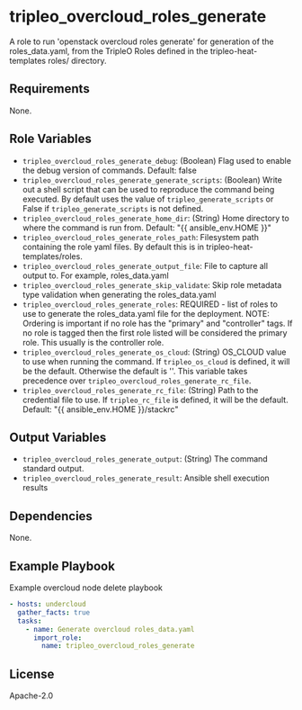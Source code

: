 tripleo_overcloud_roles_generate
========================

A role to run 'openstack overcloud roles generate' for generation of the
roles_data.yaml, from the TripleO Roles defined in the tripleo-heat-templates
roles/ directory.

Requirements
------------

None.

Role Variables
--------------

* `tripleo_overcloud_roles_generate_debug`: (Boolean) Flag used to enable the debug version of commands. Default: false
* `tripleo_overcloud_roles_generate_generate_scripts`: (Boolean) Write out a shell script that can be used to reproduce the command being executed. By default uses the value of `tripleo_generate_scripts` or False if `tripleo_generate_scripts` is not defined.
* `tripleo_overcloud_roles_generate_home_dir`: (String) Home directory to where the command is run from. Default: "{{ ansible_env.HOME }}"
* `tripleo_overcloud_roles_generate_roles_path`: Filesystem path containing the role yaml files. By default this is in tripleo-heat-templates/roles.
* `tripleo_overcloud_roles_generate_output_file`: File to capture all output to. For example, roles_data.yaml
* `tripleo_overcloud_roles_generate_skip_validate`: Skip role metadata type validation when generating the roles_data.yaml
* `tripleo_overcloud_roles_generate_roles`: REQUIRED - list of roles to use to generate the roles_data.yaml file for the deployment.  NOTE: Ordering is important if no role has the "primary" and "controller" tags. If no role is tagged then the first role listed will be considered the primary role. This usually is the controller role.
* `tripleo_overcloud_roles_generate_os_cloud`: (String) OS_CLOUD value to use when running the command. If `tripleo_os_cloud` is defined, it will be the default.
  Otherwise the default is ''. This variable takes precedence over `tripleo_overcloud_roles_generate_rc_file`.
* `tripleo_overcloud_roles_generate_rc_file`: (String) Path to the credential file to use. If `tripleo_rc_file` is defined, it will be the default. Default: "{{ ansible_env.HOME }}/stackrc"




Output Variables
----------------

* `tripleo_overcloud_roles_generate_output`: (String) The command standard output.
* `tripleo_overcloud_roles_generate_result`: Ansible shell execution results

Dependencies
------------

None.

Example Playbook
----------------

Example overcloud node delete playbook

```yaml
- hosts: undercloud
  gather_facts: true
  tasks:
    - name: Generate overcloud roles_data.yaml
      import_role:
        name: tripleo_overcloud_roles_generate
```

License
-------

Apache-2.0
